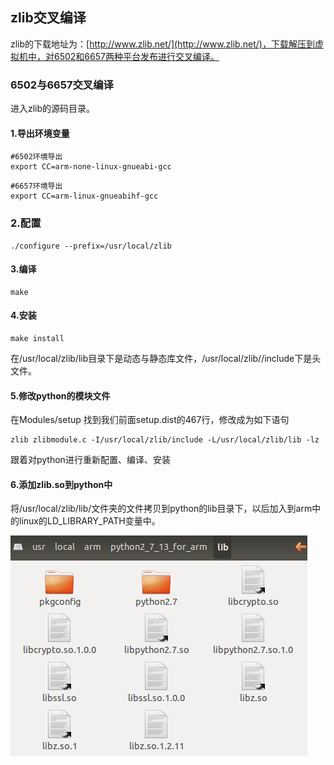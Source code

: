 ## zlib交叉编译

zlib的下载地址为：[http://www.zlib.net/](http://www.zlib.net/)，下载解压到虚拟机中，对6502和6657两种平台发布进行交叉编译。

### 6502与6657交叉编译

进入zlib的源码目录。

#### 1.导出环境变量

```
#6502环境导出
export CC=arm-none-linux-gnueabi-gcc
```

```
#6657环境导出
export CC=arm-linux-gnueabihf-gcc
```

### 2.配置

```
./configure --prefix=/usr/local/zlib
```

#### 3.编译

```
make
```

#### 4.安装

```
make install
```

在/usr/local/zlib/lib目录下是动态与静态库文件，/usr/local/zlib//include下是头文件。

#### 5.修改python的模块文件

在Modules/setup 找到我们前面setup.dist的467行，修改成为如下语句

```
zlib zlibmodule.c -I/usr/local/zlib/include -L/usr/local/zlib/lib -lz
```

跟着对python进行重新配置、编译、安装

#### 6.添加zlib.so到python中

将/usr/local/zlib/lib/文件夹的文件拷贝到python的lib目录下，以后加入到arm中的linux的LD\_LIBRARY\_PATH变量中。

![](/assets/importzlib.png)

